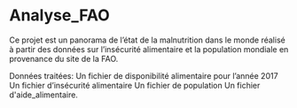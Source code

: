 # Analyse_FAO
Ce projet est un panorama de l’état de la malnutrition dans le monde réalisé à partir des données sur l’insécurité alimentaire et la population mondiale en provenance du site de la FAO.

Données traitées:
Un fichier de disponibilité alimentaire pour l’année 2017
Un fichier d’insécurité alimentaire
Un fichier de population
Un fichier d'aide_alimentaire.
